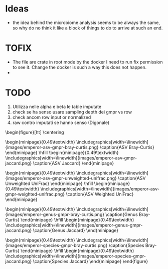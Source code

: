 # Ideas
- the idea behind the microbiome analysis seems to be always the same, so why do no think it like a block of things to do to arrive at such an end.

# TOFIX
- The file are crate in root mode by the docker I need to run fix permission to see it. Change the docker is such a way this does not happen.
- 
# TODO
1. Utilizza nelle alpha e beta le table imputate 
2. check se ha senso usare sampling depth dei gmpr vs row
3. check ancom row input or normalized
4. raw contro imputati se hanno senso (Digonale)






\begin{figure}[ht]
\centering

\begin{minipage}{0.49\textwidth}
\includegraphics[width=\linewidth]{images/emperor-asv-gmpr-bray-curtis.png}
\caption{ASV Bray-Curtis}
\end{minipage}
\hfill
\begin{minipage}{0.49\textwidth}
\includegraphics[width=\linewidth]{images/emperor-asv-gmpr-jaccard.png}
\caption{ASV Jaccard}
\end{minipage}

\begin{minipage}{0.49\textwidth}
\includegraphics[width=\linewidth]{images/emperor-asv-gmpr-unweighted-unifrac.png}
\caption{ASV Unweighted UniFrac}
\end{minipage}
\hfill
\begin{minipage}{0.49\textwidth}
\includegraphics[width=\linewidth]{images/emperor-asv-gmpr-weighted-unifrac.png}
\caption{ASV Weighted UniFrac}
\end{minipage}

\begin{minipage}{0.49\textwidth}
\includegraphics[width=\linewidth]{images/emperor-genus-gmpr-bray-curtis.png}
\caption{Genus Bray-Curtis}
\end{minipage}
\hfill
\begin{minipage}{0.49\textwidth}
\includegraphics[width=\linewidth]{images/emperor-genus-gmpr-jaccard.png}
\caption{Genus Jaccard}
\end{minipage}

\begin{minipage}{0.49\textwidth}
\includegraphics[width=\linewidth]{images/emperor-species-gmpr-bray-curtis.png}
\caption{Species Bray-Curtis}
\end{minipage}
\hfill
\begin{minipage}{0.49\textwidth}
\includegraphics[width=\linewidth]{images/emperor-species-gmpr-jaccard.png}
\caption{Species Jaccard}
\end{minipage}
\end{figure}

